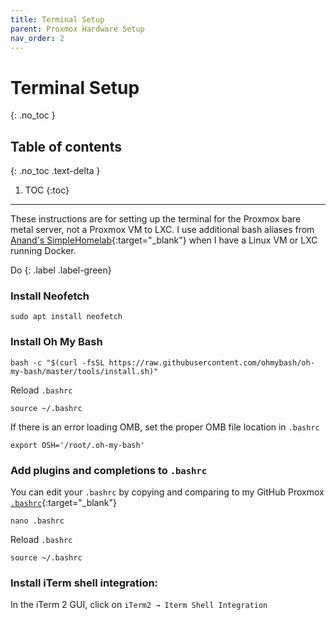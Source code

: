 ```yaml
---
title: Terminal Setup
parent: Proxmox Hardware Setup
nav_order: 2
---
```


# Terminal Setup
{: .no_toc }

## Table of contents
{: .no_toc .text-delta }

1. TOC
{:toc}

---
These instructions are for setting up the terminal for the Proxmox bare metal server, not a Proxmox VM to LXC. I use additional bash aliases from [Anand's SimpleHomelab](https://github.com/SimpleHomelab/docker-traefik/blob/master/shared/config/bash_aliases){:target="_blank"} when I have a Linux VM or LXC running Docker.

Do
{: .label .label-green}

### Install Neofetch

```shell
sudo apt install neofetch
```

### Install Oh My Bash

```shell
bash -c "$(curl -fsSL https://raw.githubusercontent.com/ohmybash/oh-my-bash/master/tools/install.sh)"
```

Reload `.bashrc`

```shell
source ~/.bashrc
```

If there is an error loading OMB, set the proper OMB file location in `.bashrc`
```shell
export OSH='/root/.oh-my-bash'
```

### Add plugins and completions to `.bashrc`
You can edit your `.bashrc` by copying and comparing to my GitHub Proxmox [`.bashrc`](https://github.com/kurtshuler/proxmox-ubuntu-server/blob/main/Proxmox%20files/.bashrc){:target="_blank"}

```shell
nano .bashrc
```

Reload `.bashrc`

```shell
source ~/.bashrc
```

### Install iTerm shell integration:
In the iTerm 2 GUI, click on `iTerm2 → Iterm Shell Integration`